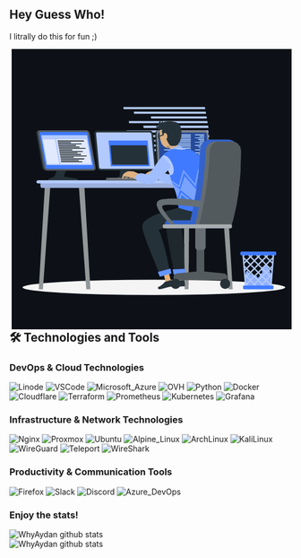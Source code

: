 ## Hey Guess Who!
I litrally do this for fun ;)
<p><img align="right" src="https://github.com/WhyAydan/WhyAydan/blob/main/animation_500_kxa883sd.gif"/></p>

## 🛠️ Technologies and Tools
### DevOps & Cloud Technologies
<p>
  <img alt="Linode" src="https://img.shields.io/badge/-Linode-1CB35C?style=flat-square&&logo=linode&logoColor=white" />
  <img alt="VSCode" src="https://img.shields.io/badge/-VSCode-007ACC?style=flat-square&&logo=visual-studio-code&logoColor=white" />
  <img alt="Microsoft_Azure" src="https://img.shields.io/badge/-Microsoft_Azure-007ACC?style=flat-square&&logo=microsoft-azure&logoColor=white" />
  <img alt="OVH" src="https://img.shields.io/badge/-OVH_Cloud_Hosting-000E9C?style=flat-square&&logo=ovh&logoColor=white" />
  <img alt="Python" src="https://img.shields.io/badge/-Python-407EAF?style=flat-square&&logo=python&logoColor=white" /> 
  <img alt="Docker" src="https://img.shields.io/badge/-Docker-2496ED?style=flat-square&&logo=docker&logoColor=white" />
  <img alt="Cloudflare" src="https://img.shields.io/badge/-Cloudflare-F38020?style=flat-square&&logo=cloudflare&logoColor=white" />
  <img alt="Terraform" src="https://img.shields.io/badge/-Terraform-7B42BC?style=flat-square&&logo=terraform&logoColor=white" />
  <img alt="Prometheus" src="https://img.shields.io/badge/-Prometheus-E6522C?style=flat-square&&logo=prometheus&logoColor=white" />
  <img alt="Kubernetes" src="https://img.shields.io/badge/-Kubernetes-326CE5?style=flat-square&&logo=kubernetes&logoColor=white" />
  <img alt="Grafana" src="https://img.shields.io/badge/-Grafana-F46800?style=flat-square&&logo=grafana&logoColor=white" />
</p>

### Infrastructure & Network Technologies
<p>
  
  <img alt="Nginx" src="https://img.shields.io/badge/-Nginx-009639?style=flat-square&&logo=nginx&logoColor=white" />
  <img alt="Proxmox" src="https://img.shields.io/badge/-Proxmox-E57000?style=flat-square&&logo=proxmox&logoColor=white" /> 
  <img alt="Ubuntu" src="https://img.shields.io/badge/-Ubuntu-E95420?style=flat-square&&logo=ubuntu&logoColor=white" /> 
  <img alt="Alpine_Linux" src="https://img.shields.io/badge/-Alpine_Linux-0D597F?style=flat-square&&logo=alpine-linux&logoColor=white" />
  <img alt="ArchLinux" src="https://img.shields.io/badge/-Arch_Linux-1793D1?style=flat-square&&logo=arch-linux&logoColor=white" />
  <img alt="KaliLinux" src="https://img.shields.io/badge/-Kali_Linux-557C94?style=flat-square&&logo=kali-linux&logoColor=white" />
  <img alt="WireGuard" src="https://img.shields.io/badge/-WireGuard-88171A?style=flat-square&&logo=wireguard&logoColor=white" /> 
  <img alt="Teleport" src="https://img.shields.io/badge/-Teleport-512FC9?style=flat-square&&logo=teleport&logoColor=white" />
  <img alt="WireShark" src="https://img.shields.io/badge/-WireShark-1679A7?style=flat-square&&logo=wireshark&logoColor=white" /> 
</p>

### Productivity & Communication Tools
<p>
  <img alt="Firefox" src="https://img.shields.io/badge/-Firefox-FB542B?style=flat-square&&logo=firefox&logoColor=white" /> 
  <img alt="Slack" src="https://img.shields.io/badge/-Slack-4A154B?style=flat-square&&logo=slack&logoColor=white" /> 
  <img alt="Discord" src="https://img.shields.io/badge/-Discord-5865F2?style=flat-square&&logo=discord&logoColor=white" />
  <img alt="Azure_DevOps" src="https://img.shields.io/badge/-Azure_DevOps-007ACC?style=flat-square&&logo=azure-devops&logoColor=white" />
</p>


### Enjoy the stats!
<p>
<img align="left" width="430" height="auto" alt="WhyAydan github stats" src="https://github-readme-stats.vercel.app/api?username=whyaydan&hide_border=true&title_color=0ff54c&icon_color=0ff54c&text_color=c9d1d9&bg_color=0d1117&show_icons=true;count_private=true&amp;include_all_commits=true">
<br>
<img align="left" width="359" height="auto" alt="WhyAydan github stats" src="https://github-readme-stats.vercel.app/api/top-langs/?username=whyaydan&hide_border=true&title_color=0ff54c&icon_color=0ff54c&text_color=c9d1d9&bg_color=0d1117&layout=compact&amp;show_icons=true&amp;">
</p>

